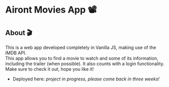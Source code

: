 # Airont Movies App 📽️  
## About 🎬  
This is a web app developed completely in Vanilla JS, making use of the IMDB API.  
This app allows you to find a movie to watch and some of its information, including the trailer (when possible). It also counts with a login functionality.  
Make sure to check it out, hope you like it!   

* Deployed here: *project in progress, please come back in three weeks!*
